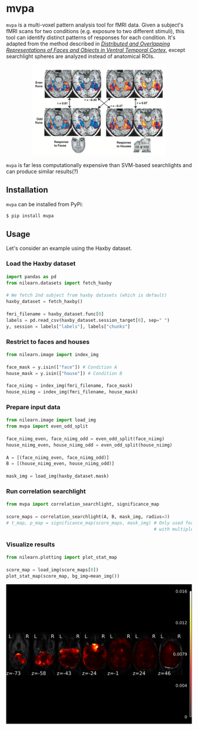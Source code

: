 # mvpa

`mvpa` is a multi-voxel pattern analysis tool for fMRI data. Given a subject's fMRI scans for two conditions (e.g. exposure to two different stimuli), this tool can identify distinct patterns of responses for each condition. It's adapted from the method described in _[Distributed and Overlapping Representations of Faces and Objects in Ventral Temporal Cortex](https://science.sciencemag.org/content/293/5539/2425)_, except searchlight spheres are analyzed instead of anatomical ROIs.

<p align="center">
  <img src="method.png" />
</p>

`mvpa` is far less computationally expensive than SVM-based searchlights and can produce similar results(?)

## Installation

`mvpa` can be installed from PyPi:

```bash
$ pip install mvpa
```

## Usage

Let's consider an example using the Haxby dataset.

### Load the Haxby dataset

```python
import pandas as pd
from nilearn.datasets import fetch_haxby

# We fetch 2nd subject from haxby datasets (which is default)
haxby_dataset = fetch_haxby()

fmri_filename = haxby_dataset.func[0]
labels = pd.read_csv(haxby_dataset.session_target[0], sep=" ")
y, session = labels["labels"], labels["chunks"]
```

### Restrict to faces and houses

```python
from nilearn.image import index_img

face_mask = y.isin(["face"]) # Condition A
house_mask = y.isin(["house"]) # Condition B

face_niimg = index_img(fmri_filename, face_mask)
house_niimg = index_img(fmri_filename, house_mask)
```

### Prepare input data

```python
from nilearn.image import load_img
from mvpa import even_odd_split

face_niimg_even, face_niimg_odd = even_odd_split(face_niimg)
house_niimg_even, house_niimg_odd = even_odd_split(house_niimg)

A = [(face_niimg_even, face_niimg_odd)]
B = [(house_niimg_even, house_niimg_odd)]

mask_img = load_img(haxby_dataset.mask)
```

### Run correlation searchlight

```python
from mvpa import correlation_searchlight, significance_map

score_maps = correlation_searchlight(A, B, mask_img, radius=3)
# t_map, p_map = significance_map(score_maps, mask_img) # Only used for datasets
                                                        # with multiple subjects
```

### Visualize results

```python
from nilearn.plotting import plot_stat_map

score_map = load_img(score_maps[0])
plot_stat_map(score_map, bg_img=mean_img())
```

<img src="demo.png" />
